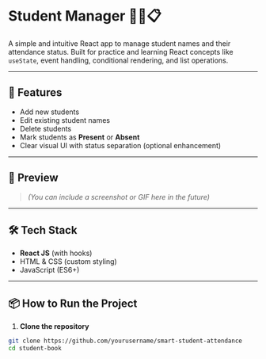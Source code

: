 # Student Manager 🧑‍🎓📋

A simple and intuitive React app to manage student names and their attendance status. Built for practice and learning React concepts like `useState`, event handling, conditional rendering, and list operations.

---

## 🚀 Features

- Add new students
- Edit existing student names
- Delete students
- Mark students as **Present** or **Absent**
- Clear visual UI with status separation (optional enhancement)

---

## 📸 Preview

> _(You can include a screenshot or GIF here in the future)_

---

## 🛠️ Tech Stack

- **React JS** (with hooks)
- HTML & CSS (custom styling)
- JavaScript (ES6+)

---

## 📦 How to Run the Project

1. **Clone the repository**

```bash
git clone https://github.com/yourusername/smart-student-attendance
cd student-book
